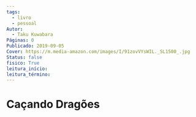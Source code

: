```yaml
---
tags:
  - livro
  - pessoal
Autor:
  - Taku Kuwabara
Páginas: 0
Publicado: 2019-09-05
Cover: https://m.media-amazon.com/images/I/91zovVYsWIL._SL1500_.jpg
Status: false
fisico: True
leitura_início:
leitura_término:
---
```

# Caçando Dragões